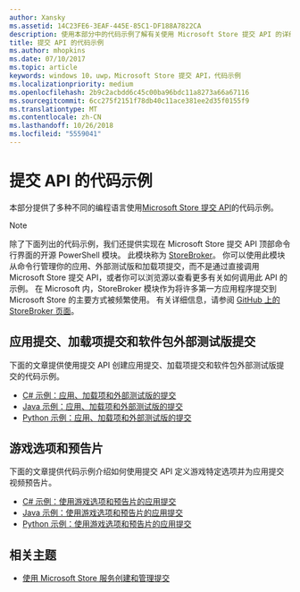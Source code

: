 ```yaml
---
author: Xansky
ms.assetid: 14C23FE6-3EAF-445E-85C1-DF188A7822CA
description: 使用本部分中的代码示例了解有关使用 Microsoft Store 提交 API 的详细信息。
title: 提交 API 的代码示例
ms.author: mhopkins
ms.date: 07/10/2017
ms.topic: article
keywords: windows 10，uwp，Microsoft Store 提交 API，代码示例
ms.localizationpriority: medium
ms.openlocfilehash: 2b9c2acbdd6c45c00ba96bdc11a8273a66a67116
ms.sourcegitcommit: 6cc275f2151f78db40c11ace381ee2d35f0155f9
ms.translationtype: MT
ms.contentlocale: zh-CN
ms.lasthandoff: 10/26/2018
ms.locfileid: "5559041"
---
```

# <a name="code-examples-for-the-submission-api"></a>提交 API 的代码示例

本部分提供了多种不同的编程语言使用[Microsoft Store 提交 API](create-and-manage-submissions-using-windows-store-services.md)的代码示例。

> [!NOTE]
> 除了下面列出的代码示例，我们还提供实现在 Microsoft Store 提交 API 顶部命令行界面的开源 PowerShell 模块。 此模块称为 [StoreBroker](https://aka.ms/storebroker)。 你可以使用此模块从命令行管理你的应用、外部测试版和加载项提交，而不是通过直接调用 Microsoft Store 提交 API，或者你可以浏览源以查看更多有关如何调用此 API 的示例。 在 Microsoft 内，StoreBroker 模块作为将许多第一方应用程序提交到 Microsoft Store 的主要方式被频繁使用。 有关详细信息，请参阅 [GitHub 上的 StoreBroker 页面](https://aka.ms/storebroker)。

## <a name="app-submissions-add-on-submissions-and-package-flight-submissions"></a>应用提交、加载项提交和软件包外部测试版提交

下面的文章提供使用提交 API 创建应用提交、加载项提交和软件包外部测试版提交的代码示例。

* [C# 示例：应用、加载项和外部测试版的提交](csharp-code-examples-for-the-windows-store-submission-api.md)
* [Java 示例：应用、加载项和外部测试版的提交](java-code-examples-for-the-windows-store-submission-api.md)
* [Python 示例：应用、加载项和外部测试版的提交](python-code-examples-for-the-windows-store-submission-api.md)

## <a name="game-options-and-trailers"></a>游戏选项和预告片

下面的文章提供代码示例介绍如何使用提交 API 定义游戏特定选项并为应用提交视频预告片。

* [C# 示例：使用游戏选项和预告片的应用提交](csharp-code-examples-for-submissions-game-options-and-trailers.md)
* [Java 示例：使用游戏选项和预告片的应用提交](java-code-examples-for-submissions-game-options-and-trailers.md)
* [Python 示例：使用游戏选项和预告片的应用提交](python-code-examples-for-submissions-game-options-and-trailers.md)

## <a name="related-topics"></a>相关主题

* [使用 Microsoft Store 服务创建和管理提交](create-and-manage-submissions-using-windows-store-services.md)
